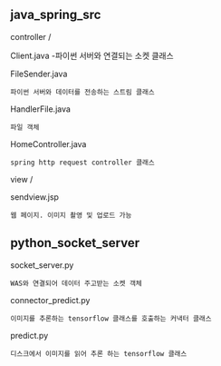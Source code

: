 java_spring_src
---------------
controller /

Client.java
-파이썬 서버와 연결되는 소켓 클래스
	
FileSender.java

	파이썬 서버와 데이터를 전송하는 스트림 클래스
	
HandlerFile.java

	파일 객체
	
HomeController.java

	spring http request controller 클래스
	
view /

sendview.jsp

	웹 페이지. 이미지 촬영 및 업로드 가능

python_socket_server
--------------------
socket_server.py

	WAS와 연결되어 데이터 주고받는 소켓 객체
	

connector_predict.py

	이미지를 추론하는 tensorflow 클래스를 호출하는 커낵터 클래스


predict.py

	디스크에서 이미지를 읽어 추론 하는 tensorflow 클래스
